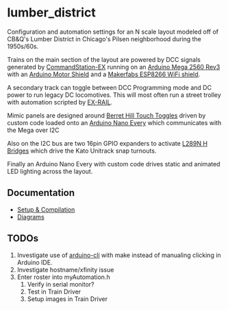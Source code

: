 # lumber_district

Configuration and automation settings for an N scale layout modeled off of CB&Q's Lumber District in Chicago's Pilsen neighborhood during the 1950s/60s.

Trains on the main section of the layout are powered by DCC signals generated by [CommandStation-EX](https://dcc-ex.com/ex-commandstation/index.html) running on an [Arduino Mega 2560 Rev3](https://store-usa.arduino.cc/products/arduino-mega-2560-rev3) with an [Arduino Motor Shield](https://store-usa.arduino.cc/collections/shields/products/arduino-motor-shield-rev3) and a [Makerfabs ESP8266 WiFi shield](https://www.makerfabs.com/esp8266-wifi-shield.html). 

A secondary track can toggle between DCC Programming mode and DC power to run legacy DC locomotives. This will most often run a street trolley with automation scripted by [EX-RAIL](https://dcc-ex.com/ex-rail/index.html). 

Mimic panels are designed around [Berret Hill Touch Toggles](https://www.berretthillshop.com/store/products/touch-controls/) driven by custom code loaded onto an [Arduino Nano Every](https://store-usa.arduino.cc/collections/boards/products/arduino-nano-every) which communicates with the Mega over I2C

Also on the I2C bus are two 16pin GPIO expanders to activate [L289N H Bridges](https://www.amazon.com/dp/B08RS3P1ZW) which drive the Kato Unitrack snap turnouts.

Finally an Arduino Nano Every with custom code drives static and animated LED lighting across the layout. 

## Documentation

* [Setup & Compilation](./setup.md)
* [Diagrams](./diagrams.md)

## TODOs

1. Investigate use of [arduino-cli](https://github.com/arduino/arduino-cli) with make instead of manualing clicking in Arduino IDE.
1. Investigate hostname/xfinity issue
1. Enter roster into myAutomation.h
    1. Verify in serial monitor?
    1. Test in Train Driver
    1. Setup images in Train Driver
